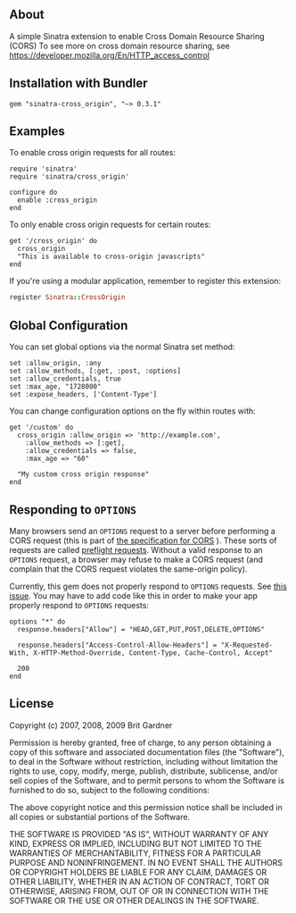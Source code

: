 ## About
A simple Sinatra extension to enable Cross Domain Resource Sharing (CORS)
To see more on cross domain resource sharing, see https://developer.mozilla.org/En/HTTP_access_control

## Installation with Bundler
    gem "sinatra-cross_origin", "~> 0.3.1"

## Examples

To enable cross origin requests for all routes:

    require 'sinatra'
    require 'sinatra/cross_origin'
 
    configure do
      enable :cross_origin
    end

To only enable cross origin requests for certain routes:

    get '/cross_origin' do
      cross_origin
      "This is available to cross-origin javascripts"
    end

If you're using a modular application, remember to register this extension:

``` ruby
register Sinatra::CrossOrigin
```

## Global Configuration

You can set global options via the normal Sinatra set method:
    
    set :allow_origin, :any
    set :allow_methods, [:get, :post, :options]
    set :allow_credentials, true
    set :max_age, "1728000"
    set :expose_headers, ['Content-Type']

You can change configuration options on the fly within routes with:
    
    get '/custom' do
      cross_origin :allow_origin => 'http://example.com',
        :allow_methods => [:get],
        :allow_credentials => false,
        :max_age => "60"

      "My custom cross origin response"
    end

## Responding to `OPTIONS`
Many browsers send an `OPTIONS` request to a server before performing a CORS request (this is part of [the specification for CORS](http://www.w3.org/TR/cors/) ). These sorts of requests are called [preflight requests](https://developer.mozilla.org/en-US/docs/Web/HTTP/Access_control_CORS#Preflighted_requests). Without a valid response to an `OPTIONS` request, a browser may refuse to make a CORS request (and complain that the CORS request violates the same-origin policy).

Currently, this gem does not properly respond to `OPTIONS` requests. See [this issue](https://github.com/britg/sinatra-cross_origin/issues/18). You may have to add code like this in order to make your app properly respond to `OPTIONS` requests:

    options "*" do
      response.headers["Allow"] = "HEAD,GET,PUT,POST,DELETE,OPTIONS"
     
      response.headers["Access-Control-Allow-Headers"] = "X-Requested-With, X-HTTP-Method-Override, Content-Type, Cache-Control, Accept"
     
      200
    end



## License
Copyright (c) 2007, 2008, 2009 Brit Gardner

Permission is hereby granted, free of charge, to any person
obtaining a copy of this software and associated documentation
files (the "Software"), to deal in the Software without
restriction, including without limitation the rights to use,
copy, modify, merge, publish, distribute, sublicense, and/or sell
copies of the Software, and to permit persons to whom the
Software is furnished to do so, subject to the following
conditions:

The above copyright notice and this permission notice shall be
included in all copies or substantial portions of the Software.

THE SOFTWARE IS PROVIDED "AS IS", WITHOUT WARRANTY OF ANY KIND,
EXPRESS OR IMPLIED, INCLUDING BUT NOT LIMITED TO THE WARRANTIES
OF MERCHANTABILITY, FITNESS FOR A PARTICULAR PURPOSE AND
NONINFRINGEMENT. IN NO EVENT SHALL THE AUTHORS OR COPYRIGHT
HOLDERS BE LIABLE FOR ANY CLAIM, DAMAGES OR OTHER LIABILITY,
WHETHER IN AN ACTION OF CONTRACT, TORT OR OTHERWISE, ARISING
FROM, OUT OF OR IN CONNECTION WITH THE SOFTWARE OR THE USE OR
OTHER DEALINGS IN THE SOFTWARE.
